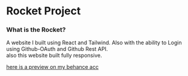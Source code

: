 # Rocket Project
<h3>What is the Rocket?</h3>
<p>A website I built using React and Tailwind. Also with the ability to Login using Github-OAuth and Github Rest API.<br/> also this website built fully responsive.</p>
 <a href="https://www.behance.net/gallery/141035739/Rocket-Project">here is a preview on my behance acc</a>
